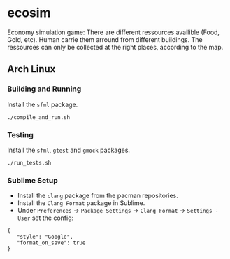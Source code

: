 # ecosim
Economy simulation game:
There are different ressources availible (Food, Gold, etc). Human carrie them arround from different buildings. The ressources can only be collected at the right places, according to the map.


## Arch Linux

### Building and Running

Install the `sfml` package.

 ```
 ./compile_and_run.sh
 ```

### Testing

Install the `sfml`, `gtest` and `gmock` packages.

```
./run_tests.sh
```

### Sublime Setup

* Install the `clang` package from the pacman repositories.
* Install the `Clang Format` package in Sublime.
* Under `Preferences` -> `Package Settings` -> `Clang Format` -> `Settings - User` set the config:

 ```
{
	"style": "Google",
	"format_on_save": true
}
 ```
